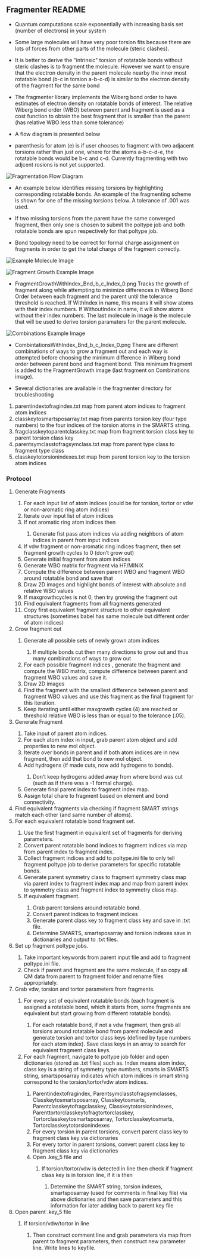 ## Fragmenter README
* Quantum computations scale exponentially with increasing basis set (number of electrons) in your system
* Some large molecules will have very poor torsion fits because there are lots of forces from other parts 
  of the molecule (steric clashes). 
* It is better to derive the "intrinsic" torsion of rotatable bonds without steric clashes is to fragment the   molecule. However we want to ensure that the electron density in the parent molecule nearby the inner most    rotatable bond (b-c in torsion a-b-c-d) is similar to the electron density of the fragment for the same bond

* The fragmenter library implements the Wiberg bond order to have estimates of electron density on rotatable    bonds of interest. The relative Wiberg bond order (WBO) between parent and fragment is used as a cost         function to obtain the best fragment that is smaller than the parent (has relative WBO less than some tolerance)

* A flow diagram is presented below

* parenthesis for atom (e) is if user chooses to fragment with two adjacent torsions rather than just one, where for the atoms a-b-c-d-e, the rotatable bonds would be b-c and c-d. Currently fragmenting with two adjcent rosions is not yet supported. 

![Fragmentation Flow Diagram](Images/FragmentationProtocol.PNG)


* An example below identifies missing torsions by highlighting corresponding rotatable bonds. An example of the fragmenting scheme is shown for one of the missing torsions below. A tolerance of .001 was used.

* If two missing torsions from the parent have the same converged fragment, then only one is chosen to submit the poltype job and both rotatable bonds are spun respectively for that poltype job.

* Bond topology need to be correct for formal charge assignment on fragments in order to get the total charge of the fragment correctly. 

![Example Molecule Image](Images/ml188.png)

![Fragment Growth Example Image](Images/FragmentGrowthWithIndex_Bnd_11-8_Index_0.png)

* FragmentGrowthWithIndex_Bnd_b_c_Index_0.png  Tracks the growth of fragment along while attempting to                                                       minimize differences in Wiberg Bond Order between each fragment                                               and the parent until the tolerance threshold is reached. If                                                   WithIndex in name, this means it will show atoms with their                                                   index numbers. If WithoutIndex in name, it will show atoms                                                    without their index numbers. The last molecule in image is                                                    the molecule that will be used to derive torsion paramaters                                                   for the parent molecule.



![Combinations Example Image](Images/CombinationsWithIndex_Bnd_11-8_Index_0.png)

* CombintationsWithIndex_Bnd_b_c_Index_0.png   There are different combinations of ways to grow a fragment out                                               and each way is attempted before choosing the minimum                                                         difference in Wiberg bond order between parent bond and                                                       fragment bond. This minimum fragment is added to the                                                          FragmentGrowth image (last fragment on Combinations image).


* Several dictionaries are available in the fragmenter directory for troubleshooting
1) parentindextofragindex.txt        map from parent atom indices to fragment atom indices
2) classkeytosmartsposarray.txt      map from parents torsion key (four type numbers) to the four indices of the torsion atoms in the SMARTS string.
3) fragclasskeytoparentclasskey.txt  map from fragment torsion class key to parent torsion class key
4) parentsymclasstofragsymclass.txt  map from parent type class to fragment type class
5) classkeytotorsionindexes.txt      map from parent torsion key to the torsion atom indices
### Protocol
<ol>
<li>	Generate Fragments </li>
<ol>
    <li>	For each input list of atom indices (could be for torsion, tortor or vdw or non-aromatic ring atom indices) </li>
    <li>	Iterate over input list of atom indices </li>
    <li>	If not aromatic ring atom indices then </li>
<ol>
        <li>	Generate fist pass atom indices via adding neighbors of atom indices in parent from input indices </li>
</ol>
    <li>	If vdw fragment or non-aromatic ring indices fragment, then set fragment growth cycles to 0 (don’t grow out) </li>
    <li>	Generate initial fragment from atom indices </li>
    <li>	Generate WBO matrix for fragment via HF/MINIX </li>
    <li>	Compute the difference between parent WBO and fragment WBO around rotatable bond and save that </li>
    <li>	Draw 2D images and highlight bonds of interest with absolute and relative WBO values </li>
    <li>	If maxgrowthcycles is not 0, then try growing the fragment out </li>
    <li>	Find equivalent fragments from all fragments generated </li>
    <li>	Copy first equivalent fragment structure to other equivalent structures (sometimes babel has same molecule but different order of atom indices) </li>
</ol>
<li>	Grow fragment out </li>
<ol>
    <li>	Generate all possible sets of newly grown atom indices </li>
<ol>
        <li>	If multiple bonds cut then many directions to grow out and thus many combinations of ways to grow out </li>
</ol>
    <li>	For each possible fragment indices , generate the fragment and compute the WBO matrix, compute difference between parent and fragment WBO values and save it. </li>
    <li>	Draw 2D images </li>
    <li>	Find the fragment with the smallest difference between parent and fragment WBO values and use this fragment as the final fragment for this iteration. </li>
    <li>	Keep iterating until either maxgrowth cycles (4) are reached or threshold relative WBO is less than or equal to the tolerance (.05). </li>
</ol>
<li>	Generate Fragment </li>
<ol>
    <li>	Take input of parent atom indices. </li>
    <li>	For each atom index in input, grab parent atom object and add properties to new mol object. </li>
    <li>	Iterate over bonds in parent and if both atom indices are in new fragment, then add that bond to new mol object. </li>
    <li>	Add hydrogens (if made cuts, now add hydrogens to bonds). </li>
<ol>
        <li>	Don’t keep hydrogens added away from where bond was cut (such as if there was a -1 formal charge). </li>
</ol>
    <li>	Generate final parent index to fragment index map. </li>
    <li>	Assign total chare to fragment based on element and bond connectivity. </li>
</ol>
<li>	Find equivalent fragments via checking if fragment SMART strings match each other (and same number of atoms). </li>
<li>	For each equivalent rotatable bond fragment set. </li>
<ol>
    <li>	Use the first fragment in equivalent set of fragments for deriving parameters. </li>
    <li>	Convert parent rotatable bond indices to fragment indices via map from parent index to fragment index. </li>
    <li>	Collect fragment indices and add to poltype.ini file to only tell fragment poltype job to derive parameters for specific rotatable bonds. </li>
    <li>	Generate parent symmetry class to fragment symmetry class map via parent index to fragment index map and map from parent index to symmetry class and fragment index to symmetry class map. </li>
    <li>	If equivalent fragment. </li>
<ol>
        <li>	Grab parent torsions around rotatable bond. </li>
        <li>	Convert parent indices to fragment indices </li>
        <li>	Generate parent class key to fragment class key and save in .txt file. </li>
        <li>	Determine SMARTS, smartsposarray and torsion indexes save in dictionaries and output to .txt files. </li>
</ol>
</ol>
<li>	Set up fragment poltype jobs. </li>
<ol>
    <li>	Take important keywords from parent input file and add to fragment poltype.ini file. </li>
    <li>	Check if parent and fragment are the same molecule, if so copy all QM data from parent to fragment folder and rename files appropriately. </li>
</ol>
<li>	Grab vdw, torsion and tortor parameters from fragments. </li>
<ol>
    <li>	For every set of equivalent rotatable bonds (each fragment is assigned a rotatable bond, which it starts from, some fragments are equivalent but start growing from different rotatable bonds).</li>
<ol>

<li>	For each rotatable bond, if not a vdw fragment, then grab all torsions around rotatable bond from parent molecule and generate torsion and tortor class keys (defined by type numbers for each atom index). Save class keys in an array to search for equivalent fragment class keys. </li>
</ol>
    <li>	For each fragment, navigate to poltype job folder and open dictionaries (stored as .txt files) such as. Index means atom index, class key is a string of symmetry type numbers, smarts in SMARTS string, smartsposarray indicates which atom indices in smart string correspond to the torsion/tortor/vdw atom indices. </li>
<ol>
        <li>	Parentindextofragindex, Parentsymclasstofragsymclasses, Classkeytosmartsposarray, Classkeytosmarts, Parentclasskeytofragclasskey, Classkeytotorsionindexes, Parenttortorclasskeytofragtortorclasskey, Tortorclasskeytosmartsposarray, Tortorclasskeytosmarts, Tortorclasskeytotorsionindexes </li>
        <li>	For every torsion in parent torsions, convert parent class key to fragment class key via dictionaries </li>
        <li>	For every tortor in parent torsions, convert parent class key to fragment class key via dictionaries </li>
        <li>	Open .key_5 file and </li>
<ol>
<li>	If torsion/tortor/vdw is detected in line then check if fragment class key is in torsion line, if it is then </li>
<ol>
    <li>	Determine the SMART string, torsion indexes, smartsposarray  (used for comments in final key file) via above dictionaries and then save parameters and this information for later adding back to parent key file </li>
</ol>
</ol>
</ol>
</ol>
    <li>	Open parent .key_5 file </li>
<ol>
        <li>	If torsion/vdw/tortor in line </li>
<ol>
<li>	Then construct comment line and grab parameters via map from parent to fragment parameters, then construct new parameter line. Write lines to keyfile. </li>
</ol>
</ol>
</ol>
